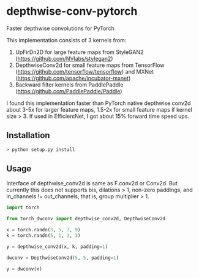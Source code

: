 # depthwise-conv-pytorch
Faster depthwise convolutions for PyTorch

This implementation consists of 3 kernels from:

1. UpFirDn2D for large feature maps from StyleGAN2 (https://github.com/NVlabs/stylegan2)
2. DepthwiseConv2d for small feature maps from TensorFlow (https://github.com/tensorflow/tensorflow) and MXNet (https://github.com/apache/incubator-mxnet)
3. Backward filter kernels from PaddlePaddle (https://github.com/PaddlePaddle/Paddle)

I found this implementation faster than PyTorch native depthwise conv2d about 3-5x for larger feature maps, 1.5-2x for small feature maps if kernel size > 3. If used in EfficientNet, I got about 15% forward time speed ups.


## Installation

```bash
> python setup.py install
```


## Usage

Interface of depthwise_conv2d is same as F.conv2d or Conv2d. But currently this does not supports bis, dilations > 1, non-zero paddings, and in_channels != out_channels, that is, group multiplier > 1.

```python
import torch

from torch_dwconv import depthwise_conv2d, DepthwiseConv2d

x = torch.randn(3, 5, 7, 9)
k = torch.randn(5, 1, 3, 3)

y = depthwise_conv2d(x, k, padding=1)

dwconv = DepthwiseConv2d(5, 5, padding=1)

y = dwconv(x)
```

